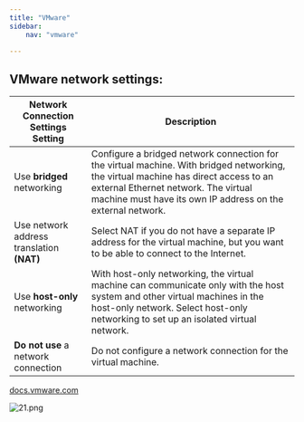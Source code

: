 ```yaml
---
title: "VMware"
sidebar:
    nav: "vmware"

---
```

## VMware network settings:



| Network Connection Settings Setting       | Description                                                                                                                                                                                                                               |
|-------------------------------------------|-------------------------------------------------------------------------------------------------------------------------------------------------------------------------------------------------------------------------------------------|
| Use **bridged** networking                | Configure a bridged network connection for the virtual machine. With bridged networking, the virtual machine has direct access to an external Ethernet network. The virtual machine must have its own IP address on the external network. |
| Use network address translation **(NAT)** | Select NAT if you do not have a separate IP address for the virtual machine, but you want to be able to connect to the Internet.                                                                                                          |
| Use **host-only** networking              | With host-only networking, the virtual machine can communicate only with the host system and other virtual machines in the host-only network. Select host-only networking to set up an isolated virtual network.                          |
| **Do not use** a network connection       | Do not configure a network connection for the virtual machine.                                                                                                                                                                                                                                          |

[docs.vmware.com](https://docs.vmware.com/en/VMware-Workstation-Pro/16.0/com.vmware.ws.using.doc/GUID-3B504F2F-7A0B-415F-AE01-62363A95D052.html)

![21.png](/images/21.png)


